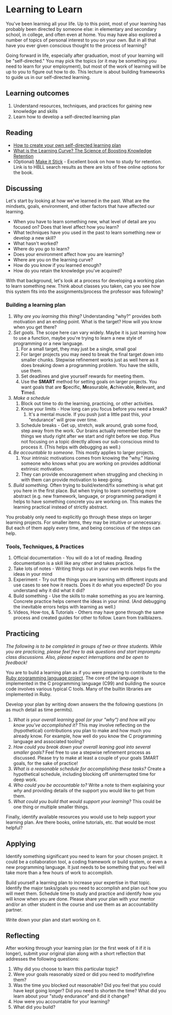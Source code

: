 # Learning to Learn
You've been learning all your life.  Up to this point, most of your learning has probably been directed by someone else:  in elementary and secondary school, in college, and often even at home.  You may have also explored a number of topics of personal interest to you on your own.  But in all that have you ever given conscious thought to the process of learning?

Going forward in life, especially after graduation, most of your learning will be "self-directed."  You may pick the topics (or it may be something you need to learn for your employment), but most of the work of learning will be up to you to figure out how to do.  This lecture is about building frameworks to guide us in our self-directed learning.

## Learning outcomes

1. Understand resources, techniques, and practices for gaining new knowledge and skills
2. Learn how to develop a self-directed learning plan

## Reading

* [How to create your own self-directed learning plan](https://www.diygenius.com/how-to-create-a-self-directed-learning-plan/)
* [What is the Learning Curve? The Science of Boosting Knowledge Retention](https://maestrolearning.com/blogs/what-is-the-learning-curve-2/)
* (Optional) [Make it Stick](https://lib.byu.edu/search/byu/search?q=make%20it%20stick&scope=external) - Excellent book on how to study for retention. Link is to HBLL search results as there are lots of free online options for the book.

## Discussing

Let's start by looking at how we've learned in the past.  What are the mindsets, goals, environment, and other factors that have affected our learning.

* When you have to learn something new, what level of detail are you focused on?  Does that level affect how you learn?
* What techniques have you used in the past to learn something new or develop a new skill?
* What hasn't worked?
* Where do you go to learn?
* Does your environment affect how you are learning?
* Where are you on the learning curve?
* How do you know if you learned enough?
* How do you retain the knowledge you've acquired? 

With that background, let's look at a process for developing a working plan to learn something new.  Think about classes you taken, can you see how this system fits into the assignments/process the professor was following?

### Building a learning plan
1. *Why are you learning this thing?* Understanding "why?" provides both motivation and an ending point.  What is the target?  How will you know when you get there?
2. *Set goals.* The scope here can vary widely.  Maybe it is just learning how to use a function, maybe you're trying to learn a new style of programming or a new language.  
   1. For a small target, they may just be a single, small goal
   2. For larger projects you may need to break the final target down into smaller chunks.  Stepwise refinement works just as well here as it does breaking down a programming problem.  You have the skills, use them.
   3. Set deadlines and give yourself rewards for meeting them.
   4. Use the **SMART** method for setting goals on larger projects. You want goals that are **S**pecific, **M**easurable, **A**chievable, **R**elevant, and **T**imed.
3. *Make a schedule*
   1. Block out time to do the learning, practicing, or other activities.
   2. Know your limits - How long can you focus before you need a break?
      1. It's a mental muscle. If you push just a little past this, your "endurance" will grow over time.
   3. Schedule breaks - Get up, stretch, walk around, grab some food, step away from the work.  Our brains actually remember better the things we study right after we start and right before we stop.  Plus not focusing on a topic directly allows our sub-conscious mind to process it. (This helps with debugging as well.)
4. *Be accountable to someone.* This mostly applies to larger projects.  
   1. Your intrinsic motivations comes from knowing the "why." Having someone who knows what you are working on provides additional extrinsic motivation. 
   2. They can provide encouragement when struggling and checking in with them can provide motivation to keep going. 
5. *Build something.* Often trying to build/extend/fix something is what got you here in the first place.  But when trying to learn something more abstract (e.g. new framework, language, or programming paradigm) it helps to have something concrete you are working on.  This makes the learning practical instead of strictly abstract.

You probably only need to explicitly go through these steps on larger learning projects.  For smaller items, they may be intuitive or unnecessary.  But each of them apply every time, and being conscious of the steps can help.

### Tools, Techniques, & Practices
1. Official documentation - You will do a lot of reading.  Reading documentation is a skill like any other and takes practice.
2. Take lots of notes - Writing things out in your own words helps fix the ideas in your mind
3. Experiment - Try out the things you are learning with different inputs and use cases to see how it reacts.  Does it do what you expected?  Do you understand why it did what it did?
4. Build something - Use the skills to make something as you are learning.  Concrete practice helps cement the ideas in your mind. (And debugging the inevitable errors helps with learning as well.)
5. Videos, How-tos, & Tutorials - Others may have gone through the same process and created guides for other to follow. Learn from trailblazers.

## Practicing

*The following is to be completed in groups of two or three students. While you are practicing, please feel free to ask questions and start impromptu class discussions. Also, please expect interruptions and be open to feedback!*

You are to build a learning plan as if you were preparing to contribute to the [Ruby programming language project](https://www.ruby-lang.org/en/). The core of the language is implemented in the C programming language (C99) and building the source code involves various typical C tools. Many of the builtin libraries are implemented in Ruby. 

Develop your plan by writing down answers the the following questions (in as much detail as time permits).

1. *What is your overall learning goal (or your "why") and how will you know you've accomplished it?* This may involve reflecting on the (hypothetical) contributions you plan to make and how much you already know. For example, how well do you know the C programming language and associated tooling?
2. *How could you break down your overall leaning goal into several smaller goals?* Feel free to use a stepwise refinement process as discussed. Please try to make at least a couple of your goals SMART goals, for the sake of practice!
3. *What is a reasonable schedule for accomplishing these tasks?* Create a hypothetical schedule, including blocking off uninterrupted time for deep work.
4. *Who could you be accountable to?* Write a note to them explaining your *why* and providing details of the support you would like to get from them.
5. *What could you build that would support your learning?* This could be one thing or multiple smaller things.

Finally, identify available resources you would use to help support your learning plan. Are there books, online tutorials, etc. that would be most helpful?

## Applying

Identify something significant you need to learn for your chosen project.  It could be a collaboration tool, a coding framework or build system, or even a new programming language.  It just needs to be something that you feel will take more than a few hours of work to accomplish.

Build yourself a learning plan to increase your expertise in that topic.  Identify the major tasks/goals you need to accomplish and plan out how you will meet them.  Schedule time to study and practice and identify how you will know when you are done. Please share your plan with your mentor and/or an other student in the course and use them as an accountability partner.

Write down your plan and start working on it.

## Reflecting

After working through your learning plan (or the first week of it if it is longer), submit your original plan along with a short reflection that addresses the following questions:

1. Why did you choose to learn this particular topic?
2. Were your goals reasonably sized or did you need to modify/refine them?
3. Was the time you blocked out reasonable? Did you feel that you could have kept going longer? Did you need to shorten the time?  What did you learn about your "study endurance" and did it change?
4. How were you accountable for your learning?
5. What did you build?
